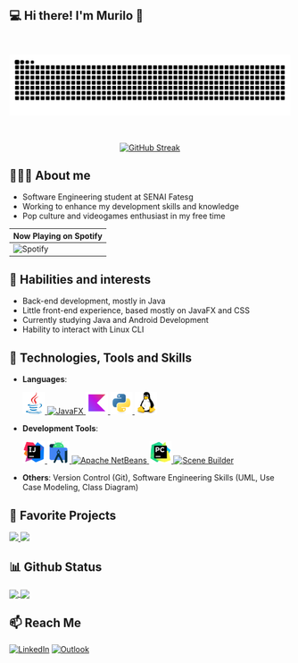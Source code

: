 ## 💻 Hi there! I'm Murilo 👋
<br>
<p align="center">
 <img src="https://raw.githubusercontent.com/muriloonunes/muriloonunes/output/snake.svg" alt="Snake animation" />
</p>
<br>
<p align="center">
 <a href="https://git.io/streak-stats" align="center">
  <picture>
   <source
    srcset="https://github-readme-streak-stats.herokuapp.com?user=muriloonunes&theme=chartreuse-dark&border_radius=5&card_height=200"
    media="(prefers-color-scheme: dark)"
    />
   <source
     srcset="https://github-readme-streak-stats.herokuapp.com?user=muriloonunes&theme=catppuccin_latte&border_radius=5&card_height=200"
     media="(prefers-color-scheme: light), (prefers-color-scheme: no-preference)"
    />
  <img src="https://github-readme-streak-stats.herokuapp.com?user=muriloonunes&theme=chartreuse-dark&border_radius=5&card_height=200" alt="GitHub Streak" />
  </picture>
 </a>
</p>

## 🙋🏽‍♂️ About me
 - Software Engineering student at SENAI Fatesg
 - Working to enhance my development skills and knowledge
 - Pop culture and videogames enthusiast in my free time

| Now Playing on Spotify |
|------------------------|
| ![Spotify](https://spotify-github-profile.kittinanx.com/api/view?uid=4pm4znzt7flxlitb7ji56zf9y&cover_image=true&theme=natemoo-re&show_offline=false&background_color=121212&interchange=false&bar_color=53b14f&bar_color_cover=false) |


## 🚀 Habilities and interests
 - Back-end development, mostly in Java
 - Little front-end experience, based mostly on JavaFX and CSS
 - Currently studying Java and Android Development
 - Hability to interact with Linux CLI

## 🔧 Technologies, Tools and Skills
- **Languages**:
  <p align="center-left">
  <a href="https://www.java.com" target="_blank" rel="noreferrer">
    <img src="https://raw.githubusercontent.com/devicons/devicon/master/icons/java/java-original.svg" alt="Java" width="40" height="40"/>
  </a>
    <a href="https://openjfx.io/" target="_blank" rel="noreferrer">
    <img src="https://upload.wikimedia.org/wikipedia/commons/3/30/JavaFX_text_logo.png" alt="JavaFX" width="80" height="40"/>
  </a>
      <a href="https://kotlinlang.org/" target="_blank" rel="noreferrer">
    <img src="https://raw.githubusercontent.com/devicons/devicon/refs/heads/master/icons/kotlin/kotlin-original.svg" alt="Kotlin" width="40" height="40"/>
  </a>
    <a href="https://www.python.org" target="_blank" rel="noreferrer">
    <img src="https://raw.githubusercontent.com/devicons/devicon/master/icons/python/python-original.svg" alt="Python" width="40" height="40"/>
  </a>
    <a href="https://www.linux.org/" target="_blank" rel="noreferrer">
    <img src="https://raw.githubusercontent.com/devicons/devicon/master/icons/linux/linux-original.svg" alt="Linux" width="40" height="40"/>
  </a>
  </p>
- **Development Tools**:
  <p align="center-left">
    <a href="https://www.jetbrains.com/idea/" target="_blank" rel="noreferrer">
    <img src="https://raw.githubusercontent.com/devicons/devicon/refs/heads/master/icons/intellij/intellij-original.svg" alt="IntelliJ IDEA" width="40" height="40"/>
  </a>
    <a href="https://developer.android.com/studio?hl=pt-br" target="_blank" rel="noreferrer">
    <img src="https://raw.githubusercontent.com/devicons/devicon/refs/heads/master/icons/androidstudio/androidstudio-original.svg" alt="Android Studio" width="40" height="40"/>
  </a>
    <a href="https://netbeans.apache.org/front/main/index.html" target="_blank" rel="noreferrer">
    <img src="https://upload.wikimedia.org/wikipedia/commons/9/98/Apache_NetBeans_Logo.svg" alt="Apache NetBeans" width="40" height="40"/>
  </a>
     <a href="https://www.jetbrains.com/pycharm/" target="_blank" rel="noreferrer">
    <img src="https://raw.githubusercontent.com/devicons/devicon/refs/heads/master/icons/pycharm/pycharm-original.svg" alt="PyCharm" width="40" height="40"/>
  </a>
    <a href="https://gluonhq.com/products/scene-builder/" target="_blank" rel="noreferrer">
    <img src="https://user-images.githubusercontent.com/22895992/97350961-6f34fc00-1891-11eb-94b3-a1613097159f.png" alt="Scene Builder" width="40" height="40"/>
  </a>
  </p>
- **Others**: Version Control (Git), Software Engineering Skills (UML, Use Case Modeling, Class Diagram)

## 📂 Favorite Projects
<a href="https://github.com/muriloonunes/Calculadora-Java">
 <picture>
  <source
   srcset="https://github-readme-stats.vercel.app/api/pin?username=muriloonunes&repo=Calculadora-Java&locale=en&theme=blue_navy&title_color=7cf800"
   media="(prefers-color-scheme: dark)"
   />
  <source
   srcset="https://github-readme-stats.vercel.app/api/pin?username=muriloonunes&repo=Calculadora-Java&locale=en&theme=catppuccin_latte"
   media="(prefers-color-scheme: light), (prefers-color-scheme: no-preference)"
   />
  <img src="https://github-readme-stats.vercel.app/api/pin?username=muriloonunes&repo=Calculadora-Java&locale=en&theme=blue_navytitle_color=7cf800"/>
 </picture>
</a>

<a href="https://github.com/muriloonunes/jamscope">
 <picture>
  <source
   srcset="https://github-readme-stats.vercel.app/api/pin?username=muriloonunes&repo=jamscope&locale=en&theme=blue_navy&title_color=7cf800"
   media="(prefers-color-scheme: dark)"
   />
  <source
   srcset="https://github-readme-stats.vercel.app/api/pin?username=muriloonunes&repo=jamscope&locale=en&theme=catppuccin_latte"
   media="(prefers-color-scheme: light), (prefers-color-scheme: no-preference)"
   />
  <img src="https://github-readme-stats.vercel.app/api/pin?username=muriloonunes&repo=jamscope&locale=en&theme=blue_navy&title_color=7cf800"/>
 </picture>
</a>

## 📊 Github Status
<a href="https://github.com/muriloonunes/">
<picture>
 <source
  srcset="https://github-readme-stats.vercel.app/api?username=muriloonunes&show_icons=true&locale=en&theme=blue_navy&title_color=7cf800&card_width=200"
  media="(prefers-color-scheme: dark)"
/>
 <source
  srcset="https://github-readme-stats.vercel.app/api?username=muriloonunes&show_icons=true&locale=en&theme=catppuccin_latte&card_width=200"
  media="(prefers-color-scheme: light), (prefers-color-scheme: no-preference)"
/>
  <img height=200 align="center" src="https://github-readme-stats.vercel.app/api?username=muriloonunes&show_icons=true&locale=en&theme=blue_navy&title_color=7cf800&card_width=200" />
</picture>
</a>

<a href="https://github.com/muriloonunes?tab=repositories">
<picture>
 <source
  srcset="https://github-readme-stats.vercel.app/api/top-langs?username=muriloonunes&show_icons=true&layout=compact&locale=en&theme=blue_navy&title_color=7cf800&card_width=200"
  media="(prefers-color-scheme: dark)"
/>
 <source
  srcset="https://github-readme-stats.vercel.app/api/top-langs?username=muriloonunes&show_icons=true&layout=compact&locale=en&theme=catppuccin_latte&card_width=200"
  media="(prefers-color-scheme: light), (prefers-color-scheme: no-preference)"
/>
  <img height=200 align="center" src="https://github-readme-stats.vercel.app/api/top-langs?username=muriloonunes&show_icons=true&layout=compact&locale=en&theme=blue_navy&title_color=7cf800&card_width=200" />
</picture>
</a>

<!--
<a href="https://github.com/muriloonunes/">
  <img height=200 align="center" src="https://github-readme-stats.vercel.app/api?username=muriloonunes&show_icons=true&locale=en&theme=blue_navy&title_color=7cf800&card_width=220#gh-dark-mode-only" />
</a>
<a href="https://github.com/muriloonunes?tab=repositories">
  <img height=200 align="center" src="https://github-readme-stats.vercel.app/api/top-langs?username=muriloonunes&show_icons=true&layout=compact&locale=en&theme=blue_navy&title_color=7cf800&card_width=320" />
</a>
<table alignment="center-left">
  <tr>
    <td align="center-left">
      <img src="" alt="muriloonunes languages" width=500/>
    </td>
    <td align="center-left">
      <img src="" alt="muriloonunes github stats" width=500/>
    </td>
  </tr>
</table>
-->

## 📫 Reach Me
[![LinkedIn](https://img.shields.io/badge/LinkedIn-0077B5?style=for-the-badge&logo=linkedin&logoColor=white)](https://www.linkedin.com/in/murilo-nuness/)
[![Outlook](https://img.shields.io/badge/Outlook-0078D4?style=for-the-badge&logo=microsoft-outlook&logoColor=white)](mailto:murilo_no@outlook.com)

